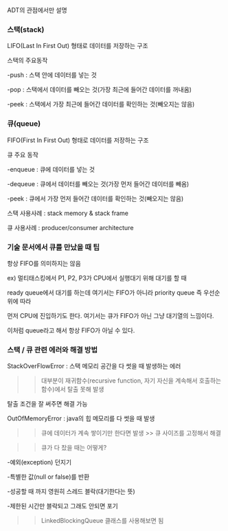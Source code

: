 ADT의 관점에서만 설명

  

### 스택(stack)

LIFO(Last In First Out) 형태로 데이터를 저장하는 구조

  

스택의 주요동작

-push : 스택 안에 데이터를 넣는 것

-pop : 스택에서 데이터를 빼오는 것(가장 최근에 들어간 데이터를 꺼내옴)

-peek : 스택에서 가장 최근에 들어간 데이터를 확인하는 것(빼오지는 않음)

  

### 큐(queue)

FIFO(First In First Out) 형태로 데이터를 저장하는 구조

  

큐 주요 동작

-enqueue : 큐에 데이터를 넣는 것

-dequeue : 큐에서 데이터를 빼오는 것(가장 먼저 들어간 데이터를 빼옴)

-peek : 큐에서 가장 먼저 들어간 데이터를 확인하는 것(빼오지는 않음)

  

스택 사용사례 : stack memory & stack frame

큐 사용사례 : producer/consumer architecture

  

### 기술 문서에서 큐를 만났을 때 팁

항상 FIFO를 의미하지는 않음

ex) 멀티태스킹에서 P1, P2, P3가 CPU에서 실행대기 위해 대기를 할 때

ready queue에서 대기를 하는데 여기서는 FIFO가 아니라 priority queue 즉 우선순위에 따라

먼저 CPU에 진입하기도 한다. 여기서는 큐가 FIFO가 아닌 그냥 대기열의 느낌이다.

이처럼 queue라고 해서 항상 FIFO가 아닐 수 있다.

  

### 스택 / 큐 관련 에러와 해결 방법

StackOverFlowError : 스택 메모리 공간을 다 썻을 때 발생하는 에러

>> 대부분이 재귀함수(recursive function, 자기 자신을 계속해서 호출하는 함수)에서 탈출 못해 발생

탈출 조건을 잘 써주면 해결 가능

  

OutOfMemoryError : java의 힙 메모리를 다 썻을 때 발생

>> 큐에 데이터가 계속 쌓이기만 한다면 발생 >> 큐 사이즈를 고정해서 해결

>> 큐가 다 찼을 때는 어떻게?

-예외(exception) 던지기

-특별한 값(null or false)를 반환

-성공할 때 까지 영원히 스레드 블락(대기한다는 뜻)

-제한된 시간만 블락되고 그래도 안되면 포기

>> LinkedBlockingQueue 클래스를 사용해보면 됨